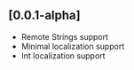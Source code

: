 ## [0.0.1-alpha] 

* Remote Strings support
* Minimal localization support
* Int localization support
